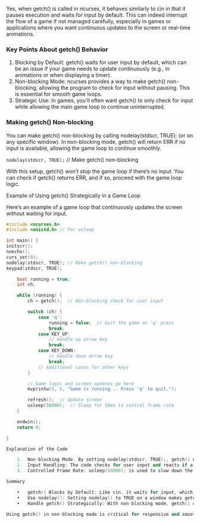 Yes, when getch() is called in ncurses, it behaves similarly to cin in that it pauses execution and waits for input by default. This can indeed interrupt the flow of a game if not managed carefully, especially in games or applications where you want continuous updates to the screen or real-time animations.

### Key Points About getch() Behavior

1. Blocking by Default: getch() waits for user input by default, which can be an issue if your game needs to update continuously (e.g., in animations or when displaying a timer).
2. Non-blocking Mode: ncurses provides a way to make getch() non-blocking, allowing the program to check for input without pausing. This is essential for smooth game loops.
3. Strategic Use: In games, you’ll often want getch() to only check for input while allowing the main game loop to continue uninterrupted.

### Making getch() Non-blocking

You can make getch() non-blocking by calling nodelay(stdscr, TRUE); (or on any specific window). In non-blocking mode, getch() will return ERR if no input is available, allowing the game loop to continue smoothly.

`nodelay(stdscr, TRUE);` // Make getch() non-blocking

With this setup, getch() won’t stop the game loop if there’s no input. You can check if getch() returns ERR, and if so, proceed with the game loop logic.

Example of Using getch() Strategically in a Game Loop

Here’s an example of a game loop that continuously updates the screen without waiting for input.

```cpp
#include <ncurses.h>
#include <unistd.h> // For usleep

int main() {
initscr();
noecho();
curs_set(0);
nodelay(stdscr, TRUE); // Make getch() non-blocking
keypad(stdscr, TRUE);

    bool running = true;
    int ch;

    while (running) {
        ch = getch();  // Non-blocking check for user input

        switch (ch) {
            case 'q':
                running = false;  // Quit the game on 'q' press
                break;
            case KEY_UP:
                // Handle up arrow key
                break;
            case KEY_DOWN:
                // Handle down arrow key
                break;
            // Additional cases for other keys
        }

        // Game logic and screen updates go here
        mvprintw(5, 5, "Game is running... Press 'q' to quit.");

        refresh();  // Update screen
        usleep(50000);  // Sleep for 50ms to control frame rate
    }

    endwin();
    return 0;

}

Explanation of the Code

    1.	Non-blocking Mode: By setting nodelay(stdscr, TRUE);, getch() no longer blocks, allowing the loop to continue if no key is pressed.
    2.	Input Handling: The code checks for user input and reacts if a key is pressed (e.g., quitting on 'q'). If no key is pressed, ch is set to ERR, and the loop continues normally.
    3.	Controlled Frame Rate: usleep(50000); is used to slow down the loop to a reasonable frame rate, preventing it from consuming too much CPU.

Summary

    •	getch() Blocks by Default: Like cin, it waits for input, which can interrupt game flow.
    •	Use nodelay(): Setting nodelay() to TRUE on a window makes getch() non-blocking, essential for real-time applications.
    •	Handle getch() Strategically: With non-blocking mode, getch() can be called each frame to check for input without interrupting other game logic.

Using getch() in non-blocking mode is critical for responsive and smooth gameplay. This way, you can maintain real-time updates without waiting for input every frame.
```
